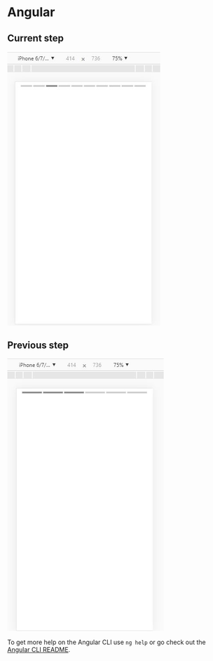 # Angular



## Current step
<img src="https://github.com/ajayjaya/steps-tracker/blob/master/src/assets/images/current.JPG">

## Previous step
<img src="https://github.com/ajayjaya/steps-tracker/blob/master/src/assets/images/previous.JPG">

To get more help on the Angular CLI use `ng help` or go check out the [Angular CLI README](https://github.com/angular/angular-cli/blob/master/README.md).
